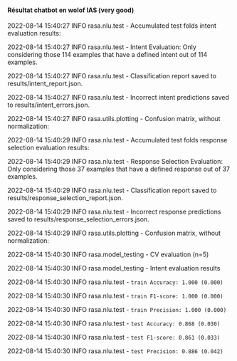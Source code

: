 #### Résultat chatbot en wolof IAS (very good)

2022-08-14 15:40:27 INFO     rasa.nlu.test  - Accumulated test folds intent evaluation results:

2022-08-14 15:40:27 INFO     rasa.nlu.test  - Intent Evaluation: Only considering those 114 examples that have a defined intent out of 114 examples.

2022-08-14 15:40:27 INFO     rasa.nlu.test  - Classification report saved to results/intent_report.json.

2022-08-14 15:40:27 INFO     rasa.nlu.test  - Incorrect intent predictions saved to results/intent_errors.json.

2022-08-14 15:40:27 INFO     rasa.utils.plotting  - Confusion matrix, without normalization: 


2022-08-14 15:40:29 INFO     rasa.nlu.test  - Accumulated test folds response selection evaluation results:

2022-08-14 15:40:29 INFO     rasa.nlu.test  - Response Selection Evaluation: Only considering those 37 examples that have a defined response out of 37 examples.

2022-08-14 15:40:29 INFO     rasa.nlu.test  - Classification report saved to results/response_selection_report.json.

2022-08-14 15:40:29 INFO     rasa.nlu.test  - Incorrect response predictions saved to results/response_selection_errors.json.

2022-08-14 15:40:29 INFO     rasa.utils.plotting  - Confusion matrix, without normalization: 



2022-08-14 15:40:30 INFO     rasa.model_testing  - CV evaluation (n=5)

2022-08-14 15:40:30 INFO     rasa.model_testing  - Intent evaluation results

2022-08-14 15:40:30 INFO     rasa.nlu.test  - `train Accuracy: 1.000 (0.000)`

2022-08-14 15:40:30 INFO     rasa.nlu.test  - `train F1-score: 1.000 (0.000)`

2022-08-14 15:40:30 INFO     rasa.nlu.test  - `train Precision: 1.000 (0.000)`

2022-08-14 15:40:30 INFO     rasa.nlu.test  - `test Accuracy: 0.868 (0.030)`

2022-08-14 15:40:30 INFO     rasa.nlu.test  - `test F1-score: 0.861 (0.033)`

2022-08-14 15:40:30 INFO     rasa.nlu.test  - `test Precision: 0.886 (0.042)`


